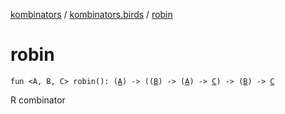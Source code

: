 [kombinators](../index.md) / [kombinators.birds](index.md) / [robin](./robin.md)

# robin

`fun <A, B, C> robin(): (`[`A`](robin.md#A)`) -> ((`[`B`](robin.md#B)`) -> (`[`A`](robin.md#A)`) -> `[`C`](robin.md#C)`) -> (`[`B`](robin.md#B)`) -> `[`C`](robin.md#C)

R combinator

